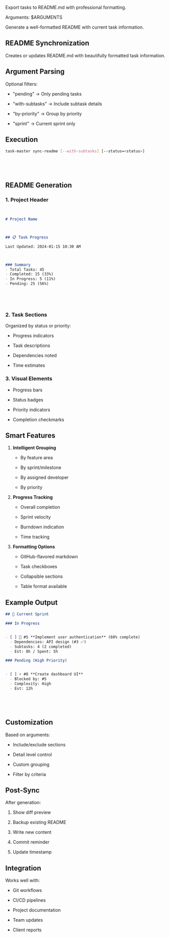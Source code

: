 Export tasks to README.md with professional formatting.

Arguments: $ARGUMENTS

Generate a well-formatted README with current task information.

## README Synchronization

Creates or updates README.md with beautifully formatted task information.

## Argument Parsing

Optional filters:


- "pending" → Only pending tasks


- "with-subtasks" → Include subtask details


- "by-priority" → Group by priority


- "sprint" → Current sprint only

## Execution




```bash
task-master sync-readme [--with-subtasks] [--status=<status>]






```

## README Generation



### 1. **Project Header**



```markdown


# Project Name



## 📋 Task Progress

Last Updated: 2024-01-15 10:30 AM



### Summary
- Total Tasks: 45
- Completed: 15 (33%)
- In Progress: 5 (11%)
- Pending: 25 (56%)






```

### 2. **Task Sections**
Organized by status or priority:


- Progress indicators


- Task descriptions


- Dependencies noted


- Time estimates

### 3. **Visual Elements**


- Progress bars


- Status badges


- Priority indicators


- Completion checkmarks



## Smart Features



1. **Intelligent Grouping**


   - By feature area


   - By sprint/milestone


   - By assigned developer


   - By priority



2. **Progress Tracking**


   - Overall completion


   - Sprint velocity


   - Burndown indication


   - Time tracking



3. **Formatting Options**


   - GitHub-flavored markdown


   - Task checkboxes


   - Collapsible sections


   - Table format available



## Example Output




```markdown
## 🚀 Current Sprint

### In Progress


- [ ] 🔄 #5 **Implement user authentication** (60% complete)
  - Dependencies: API design (#3 ✅)
  - Subtasks: 4 (2 completed)
  - Est: 8h / Spent: 5h

### Pending (High Priority)


- [ ] ⚡ #8 **Create dashboard UI**
  - Blocked by: #5
  - Complexity: High
  - Est: 12h






```

## Customization

Based on arguments:


- Include/exclude sections


- Detail level control


- Custom grouping


- Filter by criteria

## Post-Sync

After generation:


1. Show diff preview


2. Backup existing README


3. Write new content


4. Commit reminder


5. Update timestamp

## Integration

Works well with:


- Git workflows


- CI/CD pipelines


- Project documentation


- Team updates


- Client reports